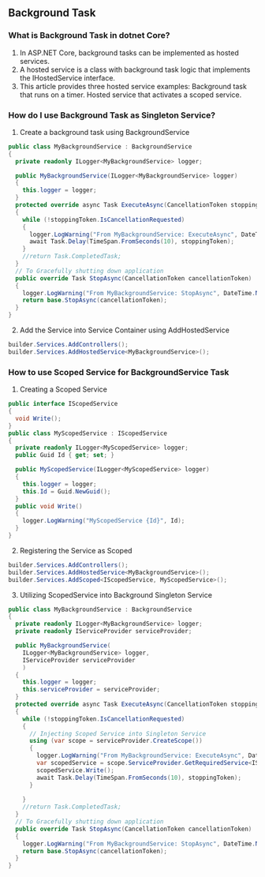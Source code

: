 ﻿## Background Task

### What is Background Task in dotnet Core?
1. In ASP.NET Core, background tasks can be implemented as hosted services. 
2. A hosted service is a class with background task logic that implements the IHostedService interface. 
3. This article provides three hosted service examples: Background task that runs on a timer. Hosted service that activates a scoped service.

### How do I use Background Task as Singleton Service?
1. Create a background task using BackgroundService 
```c#
public class MyBackgroundService : BackgroundService
{
  private readonly ILogger<MyBackgroundService> logger;

  public MyBackgroundService(ILogger<MyBackgroundService> logger)
  {
    this.logger = logger;
  }
  protected override async Task ExecuteAsync(CancellationToken stoppingToken)
  {
    while (!stoppingToken.IsCancellationRequested)
    {
      logger.LogWarning("From MyBackgroundService: ExecuteAsync", DateTime.Now);
      await Task.Delay(TimeSpan.FromSeconds(10), stoppingToken);
    }
    //return Task.CompletedTask;
  }
  // To Gracefully shutting down application
  public override Task StopAsync(CancellationToken cancellationToken)
  {
    logger.LogWarning("From MyBackgroundService: StopAsync", DateTime.Now);
    return base.StopAsync(cancellationToken);
  }
}
```
2. Add the Service into Service Container using AddHostedService
```c#
builder.Services.AddControllers();
builder.Services.AddHostedService<MyBackgroundService>();
```

### How to use Scoped Service for BackgroundService Task
1. Creating a Scoped Service
```c#
public interface IScopedService
{
  void Write();
}
public class MyScopedService : IScopedService
{
  private readonly ILogger<MyScopedService> logger;
  public Guid Id { get; set; }

  public MyScopedService(ILogger<MyScopedService> logger)
  {
    this.logger = logger;
    this.Id = Guid.NewGuid();
  }
  public void Write()
  {
    logger.LogWarning("MyScopedService {Id}", Id);
  }
}
```
2. Registering the Service as Scoped
```c#
builder.Services.AddControllers();
builder.Services.AddHostedService<MyBackgroundService>();
builder.Services.AddScoped<IScopedService, MyScopedService>();  
```
3. Utilizing ScopedService into Background Singleton Service
```c#
public class MyBackgroundService : BackgroundService
{
  private readonly ILogger<MyBackgroundService> logger;
  private readonly IServiceProvider serviceProvider;

  public MyBackgroundService(
    ILogger<MyBackgroundService> logger,
    IServiceProvider serviceProvider
    )
  {
    this.logger = logger;
    this.serviceProvider = serviceProvider;
  }
  protected override async Task ExecuteAsync(CancellationToken stoppingToken)
  {
    while (!stoppingToken.IsCancellationRequested)
    {
      // Injecting Scoped Service into Singleton Service
      using (var scope = serviceProvider.CreateScope())
      {
        logger.LogWarning("From MyBackgroundService: ExecuteAsync", DateTime.Now);
        var scopedService = scope.ServiceProvider.GetRequiredService<IScopedService>();
        scopedService.Write();
        await Task.Delay(TimeSpan.FromSeconds(10), stoppingToken);
      }
     
    }
    //return Task.CompletedTask;
  }
  // To Gracefully shutting down application
  public override Task StopAsync(CancellationToken cancellationToken)
  {
    logger.LogWarning("From MyBackgroundService: StopAsync", DateTime.Now);
    return base.StopAsync(cancellationToken);
  }
}

````
